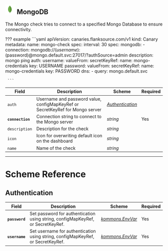 ## <img src='https://raw.githubusercontent.com/flanksource/flanksource-ui/main/src/icons/mongodb.svg' style='height: 32px'/> MongoDB

The Mongo check tries to connect to a specified Mongo Database to ensure connectivity.

??? example
     ```yaml
      apiVersion: canaries.flanksource.com/v1
      kind: Canary
      metadata:
        name: mongo-check
      spec:
        interval: 30
        spec:
          mongodb:
            - connection: mongodb://$(username):$(password)@mongo.default.svc:27017/?authSource=admin
              description: mongo ping
              auth:
                username:
                  valueFrom: 
                    secretKeyRef:
                      name: mongo-credentials
                      key: USERNAME
                password:
                  valueFrom: 
                    secretKeyRef:
                      name: mongo-credentials
                      key: PASSWORD
              dns:
                - query: mongo.default.svc
     
     ```

| Field | Description | Scheme | Required |
| ----- | ----------- | ------ | -------- |
| `auth` | Username and password value, configMapKeyRef or SecretKeyRef for Mongo server | [*Authentication*](#authentication) |  |
| **`connection`** | Connection string to connect to the Mongo server | *string* | Yes |
| `description` | Description for the check | *string* |  |
| `icon` | Icon for overwriting default icon on the dashboard | *string* |  |
| `name` | Name of the check | *string* |  |

---
# Scheme Reference
## Authentication

| Field | Description | Scheme | Required |
| ----- | ----------- | ------ | -------- |
| **`password`** | Set password for authentication using string, configMapKeyRef, or SecretKeyRef. | [*kommons.EnvVar*](https://pkg.go.dev/github.com/flanksource/kommons#EnvVar) | Yes |
| **`username`** | Set username for authentication using string, configMapKeyRef, or SecretKeyRef. | [*kommons.EnvVar*](https://pkg.go.dev/github.com/flanksource/kommons#EnvVar) | Yes | 